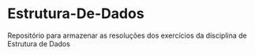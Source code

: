 # Estrutura-De-Dados
Repositório para armazenar as resoluções dos exercícios da disciplina de Estrutura de Dados
